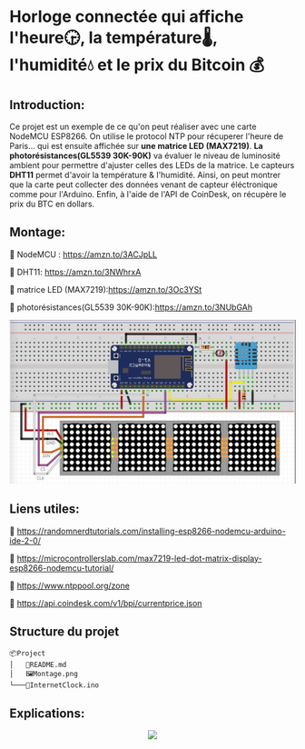 # __Horloge connectée qui affiche l'heure🕞, la température🌡️, l'humidité💧 et le prix du Bitcoin 💰__

## Introduction:
Ce projet est un exemple de ce qu'on peut réaliser avec une carte NodeMCU ESP8266. On utilise le protocol NTP pour récuperer l'heure de Paris... qui est ensuite affichée sur **une matrice LED (MAX7219)**. **La photorésistances(GL5539 30K-90K)** va évaluer le niveau de luminosité ambient pour permettre d'ajuster celles des LEDs de la matrice. Le capteurs **DHT11**  permet d'avoir la température & l'humidité. Ainsi, on peut montrer que la carte peut collecter des données venant de capteur éléctronique comme pour l'Arduino. Enfin, à l'aide de l'API de CoinDesk, on récupère le prix du BTC en dollars. 
## Montage:

🔗 NodeMCU : https://amzn.to/3ACJpLL 

🔗 DHT11: https://amzn.to/3NWhrxA

🔗 matrice LED (MAX7219):https://amzn.to/3Oc3YSt

🔗 photorésistances(GL5539 30K-90K):https://amzn.to/3NUbGAh


[![image](/Montage.jpg)]()
## Liens utiles:

🔗 https://randomnerdtutorials.com/installing-esp8266-nodemcu-arduino-ide-2-0/

🔗 https://microcontrollerslab.com/max7219-led-dot-matrix-display-esp8266-nodemcu-tutorial/ 

🔗 https://www.ntppool.org/zone 

🔗 https://api.coindesk.com/v1/bpi/currentprice.json 




## Structure du projet
```
📦Project
│   📜README.md
│   🖼️Montage.png
└───📜InternetClock.ino

```
## Explications:

<span style="display:block;text-align:center">

[![](#center)]()

</span>
